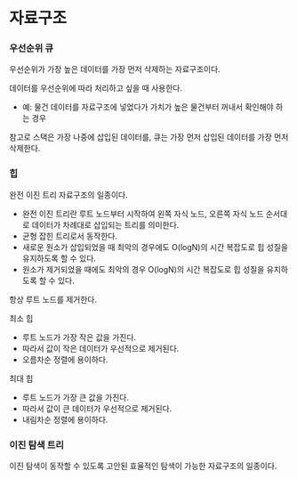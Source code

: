 # 자료구조
### 우선순위 큐
우선순위가 가장 높은 데이터를 가장 먼저 삭제하는 자료구조이다.

데이터를 우선순위에 따라 처리하고 싶을 때 사용한다.
- 예: 물건 데이터를 자료구조에 넣었다가 가치가 높은 물건부터 꺼내서 확인해야 하는 경우

참고로 스택은 가장 나중에 삽입된 데이터를, 큐는 가장 먼저 삽입된 데이터를 가장 먼저 삭제한다.

### 힙
완전 이진 트리 자료구조의 일종이다.
- 완전 이진 트리란 루트 노드부터 시작하여 왼쪽 자식 노드, 오른쪽 자식 노드 순서대로 데이터가 차례대로 삽입되는 트리를 의미한다.
- 균형 잡힌 트리로서 동작한다.
- 새로운 원소가 삽입되었을 때 최악의 경우에도 O(logN)의 시간 복잡도로 힙 성질을 유지하도록 할 수 있다.
- 원소가 제거되었을 때에도 최악의 경우 O(logN)의 시간 복잡도로 힙 성질을 유지하도록 할 수 있다.

항상 루트 노드를 제거한다.

최소 힙 
- 루트 노드가 가장 작은 값을 가진다.
- 따라서 값이 작은 데이터가 우선적으로 제거된다.
- 오름차순 정렬에 용이하다.
  
최대 힙
- 루트 노드가 가장 큰 값을 가진다.
- 따라서 값이 큰 데이터가 우선적으로 제거된다.
- 내림차순 정렬에 용이하다.

### 이진 탐색 트리
이진 탐색이 동작할 수 있도록 고안된 효율적인 탐색이 가능한 자료구조의 일종이다.
